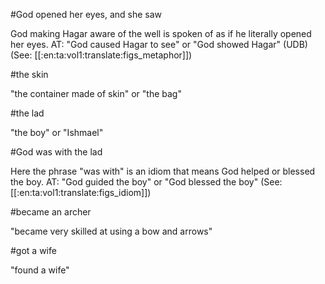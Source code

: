 #God opened her eyes, and she saw

God making Hagar aware of the well is spoken of as if he literally opened her eyes. AT: "God caused Hagar to see" or "God showed Hagar" (UDB) (See: [[:en:ta:vol1:translate:figs_metaphor]])

#the skin

"the container made of skin" or "the bag"

#the lad

"the boy" or "Ishmael"

#God was with the lad

Here the phrase "was with" is an idiom that means God helped or blessed the boy. AT: "God guided the boy" or "God blessed the boy" (See: [[:en:ta:vol1:translate:figs_idiom]])

#became an archer

"became very skilled at using a bow and arrows"

#got a wife

"found a wife"